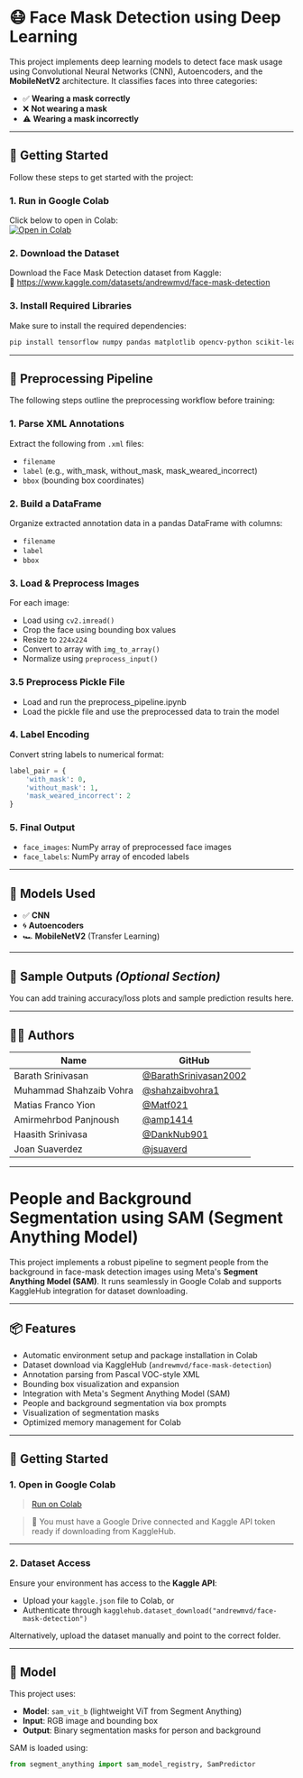 # 😷 Face Mask Detection using Deep Learning

This project implements deep learning models to detect face mask usage using Convolutional Neural Networks (CNN), Autoencoders, and the **MobileNetV2** architecture. It classifies faces into three categories:

- ✅ **Wearing a mask correctly**  
- ❌ **Not wearing a mask**  
- ⚠️ **Wearing a mask incorrectly**

---

## 🚀 Getting Started

Follow these steps to get started with the project:

### 1. Run in Google Colab  
Click below to open in Colab:  
[![Open in Colab](https://colab.research.google.com/assets/colab-badge.svg)](your_colab_notebook_link_here)

### 2. Download the Dataset  
Download the Face Mask Detection dataset from Kaggle:  
🔗 https://www.kaggle.com/datasets/andrewmvd/face-mask-detection

### 3. Install Required Libraries  
Make sure to install the required dependencies:

```bash
pip install tensorflow numpy pandas matplotlib opencv-python scikit-learn
```

---

## 🧼 Preprocessing Pipeline

The following steps outline the preprocessing workflow before training:

### 1. Parse XML Annotations  
Extract the following from `.xml` files:
- `filename`
- `label` (e.g., with_mask, without_mask, mask_weared_incorrect)
- `bbox` (bounding box coordinates)

### 2. Build a DataFrame  
Organize extracted annotation data in a pandas DataFrame with columns:
- `filename`
- `label`
- `bbox`

### 3. Load & Preprocess Images  
For each image:
- Load using `cv2.imread()`
- Crop the face using bounding box values
- Resize to `224x224`
- Convert to array with `img_to_array()`
- Normalize using `preprocess_input()`
### 3.5 Preprocess Pickle File
- Load and run the preprocess_pipeline.ipynb
- Load the pickle file and use the preprocessed data to train the model
### 4. Label Encoding  
Convert string labels to numerical format:

```python
label_pair = {
    'with_mask': 0,
    'without_mask': 1,
    'mask_weared_incorrect': 2
}
```

### 5. Final Output  
- `face_images`: NumPy array of preprocessed face images  
- `face_labels`: NumPy array of encoded labels  

---

## 🧠 Models Used

- ✅ **CNN**  
- 🌀 **Autoencoders**  
- 🏎️ **MobileNetV2** (Transfer Learning)

---

## 📸 Sample Outputs *(Optional Section)*

You can add training accuracy/loss plots and sample prediction results here.

---

## 👨‍💻 Authors

| Name                    | GitHub |
|-------------------------|--------|
| Barath Srinivasan       | [@BarathSrinivasan2002](https://github.com/BarathSrinivasan2002) |
| Muhammad Shahzaib Vohra| [@shahzaibvohra1](https://github.com/shahzaibvohra1) |
| Matias Franco Yion      | [@Matf021](https://github.com/Matf021) |
| Amirmehrbod Panjnoush   | [@amp1414](https://github.com/amp1414) |
| Haasith Srinivasa       | [@DankNub901](https://github.com/DankNub901) |
| Joan Suaverdez          | [@jsuaverd](https://github.com/jsuaverd) |

---



# People and Background Segmentation using SAM (Segment Anything Model)

This project implements a robust pipeline to segment people from the background in face-mask detection images using Meta's **Segment Anything Model (SAM)**. It runs seamlessly in Google Colab and supports KaggleHub integration for dataset downloading.

---

## 📦 Features

- Automatic environment setup and package installation in Colab
- Dataset download via KaggleHub (`andrewmvd/face-mask-detection`)
- Annotation parsing from Pascal VOC-style XML
- Bounding box visualization and expansion
- Integration with Meta's Segment Anything Model (SAM)
- People and background segmentation via box prompts
- Visualization of segmentation masks
- Optimized memory management for Colab

---

## 🚀 Getting Started

### 1. **Open in Google Colab**

> [Run on Colab](https://colab.research.google.com)

> 📁 You must have a Google Drive connected and Kaggle API token ready if downloading from KaggleHub.

---

### 2. **Dataset Access**

Ensure your environment has access to the **Kaggle API**:

- Upload your `kaggle.json` file to Colab, or
- Authenticate through `kagglehub.dataset_download("andrewmvd/face-mask-detection")`

Alternatively, upload the dataset manually and point to the correct folder.

---

## 🧠 Model

This project uses:

- **Model**: `sam_vit_b` (lightweight ViT from Segment Anything)
- **Input**: RGB image and bounding box
- **Output**: Binary segmentation masks for person and background

SAM is loaded using:
```python
from segment_anything import sam_model_registry, SamPredictor
